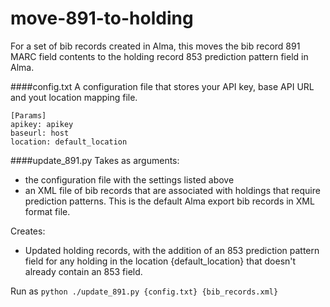# move-891-to-holding
For a set of bib records created in Alma, this moves the bib record 891 MARC field contents to the holding record 853 prediction pattern field in Alma.  

####config.txt
A configuration file that stores your API key, base API URL and yout location mapping file. 
```
[Params]
apikey: apikey 
baseurl: host
location: default_location
```

####update_891.py
Takes as arguments:
- the configuration file with the settings listed above
- an XML file of bib records that are associated with holdings that require prediction patterns.  This is the default Alma export bib records in XML format file.  

Creates:
- Updated holding records, with the addition of an 853 prediction pattern field for any holding in the location {default_location} that doesn't already contain an 853 field.  

Run as `python ./update_891.py {config.txt} {bib_records.xml}`
